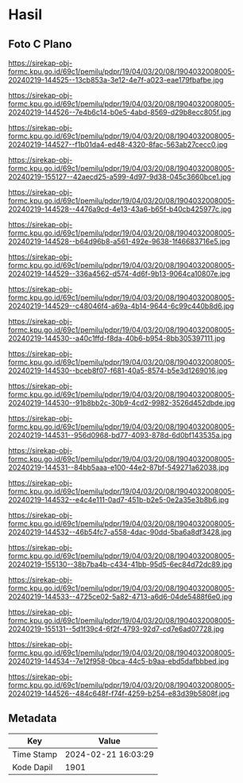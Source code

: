 # Hasil

## Foto C Plano

https://sirekap-obj-formc.kpu.go.id/69c1/pemilu/pdpr/19/04/03/20/08/1904032008005-20240219-144525--13cb853a-3e12-4e7f-a023-eae179fbafbe.jpg

https://sirekap-obj-formc.kpu.go.id/69c1/pemilu/pdpr/19/04/03/20/08/1904032008005-20240219-144526--7e4b6c14-b0e5-4abd-8569-d29b8ecc805f.jpg

https://sirekap-obj-formc.kpu.go.id/69c1/pemilu/pdpr/19/04/03/20/08/1904032008005-20240219-144527--f1b01da4-ed48-4320-8fac-563ab27cecc0.jpg

https://sirekap-obj-formc.kpu.go.id/69c1/pemilu/pdpr/19/04/03/20/08/1904032008005-20240219-155127--42aecd25-a599-4d97-9d38-045c3660bce1.jpg

https://sirekap-obj-formc.kpu.go.id/69c1/pemilu/pdpr/19/04/03/20/08/1904032008005-20240219-144528--4476a9cd-4e13-43a6-b65f-b40cb425977c.jpg

https://sirekap-obj-formc.kpu.go.id/69c1/pemilu/pdpr/19/04/03/20/08/1904032008005-20240219-144528--b64d96b8-a561-492e-9638-1f46683716e5.jpg

https://sirekap-obj-formc.kpu.go.id/69c1/pemilu/pdpr/19/04/03/20/08/1904032008005-20240219-144529--336a4562-d574-4d6f-9b13-9064ca10807e.jpg

https://sirekap-obj-formc.kpu.go.id/69c1/pemilu/pdpr/19/04/03/20/08/1904032008005-20240219-144529--c48046f4-a69a-4b14-9644-6c99c440b8d6.jpg

https://sirekap-obj-formc.kpu.go.id/69c1/pemilu/pdpr/19/04/03/20/08/1904032008005-20240219-144530--a40c1ffd-f8da-40b6-b954-8bb305397111.jpg

https://sirekap-obj-formc.kpu.go.id/69c1/pemilu/pdpr/19/04/03/20/08/1904032008005-20240219-144530--bceb8f07-f681-40a5-8574-b5e3d1269016.jpg

https://sirekap-obj-formc.kpu.go.id/69c1/pemilu/pdpr/19/04/03/20/08/1904032008005-20240219-144530--91b8bb2c-30b9-4cd2-9982-3526d452dbde.jpg

https://sirekap-obj-formc.kpu.go.id/69c1/pemilu/pdpr/19/04/03/20/08/1904032008005-20240219-144531--956d0968-bd77-4093-878d-6d0bf143535a.jpg

https://sirekap-obj-formc.kpu.go.id/69c1/pemilu/pdpr/19/04/03/20/08/1904032008005-20240219-144531--84bb5aaa-e100-44e2-87bf-549271a62038.jpg

https://sirekap-obj-formc.kpu.go.id/69c1/pemilu/pdpr/19/04/03/20/08/1904032008005-20240219-144532--e4c4e111-0ad7-451b-b2e5-0e2a35e3b8b6.jpg

https://sirekap-obj-formc.kpu.go.id/69c1/pemilu/pdpr/19/04/03/20/08/1904032008005-20240219-144532--46b54fc7-a558-4dac-90dd-5ba6a8df3428.jpg

https://sirekap-obj-formc.kpu.go.id/69c1/pemilu/pdpr/19/04/03/20/08/1904032008005-20240219-155130--38b7ba4b-c434-41bb-95d5-6ec84d72dc89.jpg

https://sirekap-obj-formc.kpu.go.id/69c1/pemilu/pdpr/19/04/03/20/08/1904032008005-20240219-144533--4725ce02-5a82-4713-a6d6-04de5488f6e0.jpg

https://sirekap-obj-formc.kpu.go.id/69c1/pemilu/pdpr/19/04/03/20/08/1904032008005-20240219-155131--5d1f39c4-6f2f-4793-92d7-cd7e6ad07728.jpg

https://sirekap-obj-formc.kpu.go.id/69c1/pemilu/pdpr/19/04/03/20/08/1904032008005-20240219-144534--7e12f958-0bca-44c5-b9aa-ebd5dafbbbed.jpg

https://sirekap-obj-formc.kpu.go.id/69c1/pemilu/pdpr/19/04/03/20/08/1904032008005-20240219-144526--484c648f-f74f-4259-b254-e83d39b5808f.jpg


## Metadata

| Key        | Value               |
| ---------- | ------------------- |
| Time Stamp | 2024-02-21 16:03:29 |
| Kode Dapil | 1901                |



